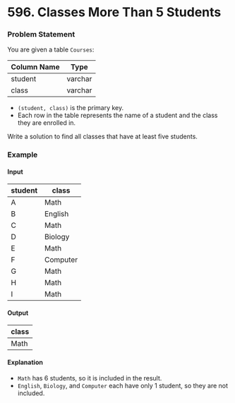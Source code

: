 # 596. Classes More Than 5 Students

### Problem Statement
You are given a table `Courses`:

| Column Name | Type    |
|-------------|---------|
| student     | varchar |
| class       | varchar |

- `(student, class)` is the primary key.
- Each row in the table represents the name of a student and the class they are enrolled in.

Write a solution to find all classes that have at least five students.

### Example

#### Input
| student | class    |
|---------|----------|
| A       | Math     |
| B       | English  |
| C       | Math     |
| D       | Biology  |
| E       | Math     |
| F       | Computer |
| G       | Math     |
| H       | Math     |
| I       | Math     |

#### Output
| class   |
|---------|
| Math    |

#### Explanation
- `Math` has 6 students, so it is included in the result.
- `English`, `Biology`, and `Computer` each have only 1 student, so they are not included.
